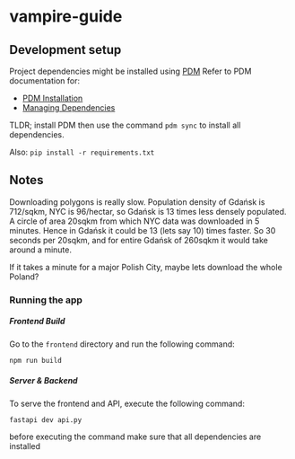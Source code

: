 # vampire-guide

## Development setup

Project dependencies might be installed using [PDM](https://pdm-project.org/en/latest/)
Refer to PDM documentation for:
- [PDM Installation](https://pdm-project.org/en/latest/#installation) 
- [Managing Dependencies](https://pdm-project.org/en/latest/usage/dependency/#manage-dependencies)

TLDR; install PDM then use the command `pdm sync` to install all dependencies.

Also: `pip install -r requirements.txt`

## Notes

Downloading polygons is really slow. Population density of Gdańsk is 712/sqkm, NYC is 96/hectar, so Gdańsk is 13 times less densely populated. A circle of area 20sqkm from which NYC data was downloaded in 5 minutes. Hence in Gdańsk it could be 13 (lets say 10) times faster. So 30 seconds per 20sqkm, and for entire Gdańsk of 260sqkm it would take around a minute.

If it takes a minute for a major Polish City, maybe lets download the whole Poland?

### Running the app
##### Frontend Build
Go to the `frontend` directory and run the following command:
```bash
npm run build
```

##### Server & Backend
To serve the frontend and API, execute the following command:

```bash
fastapi dev api.py
```

before executing the command make sure that all dependencies are installed
